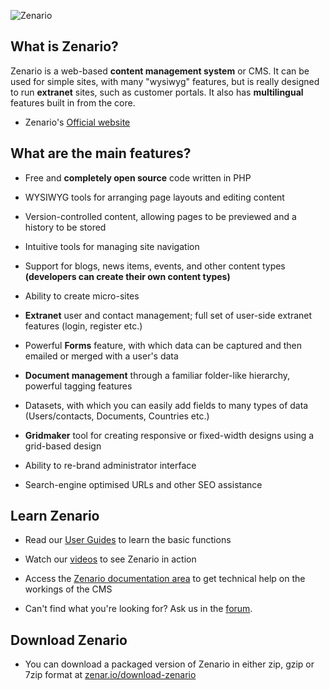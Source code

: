 ![Zenario](http://zenar.io/zenario_custom/misc/logo_on_github/zenario%20logo@2x.png)



What is Zenario?
-------------------

Zenario is a web-based **content management system** or CMS. It can be used for simple sites, with many "wysiwyg" features, but is really designed to run **extranet** sites, such as customer portals. It also has **multilingual** features built in from the core.

* Zenario's [Official website](http://zenar.io)

What are the main features?
------------------------------

* Free and **completely open source** code written in PHP

* WYSIWYG tools for arranging page layouts and editing content
 
* Version-controlled content, allowing pages to be previewed and a history to be stored
 
* Intuitive tools for managing site navigation
 
* Support for blogs, news items, events, and other content types **(developers can create their own content types)**
 
* Ability to create micro-sites
 
* **Extranet** user and contact management; full set of user-side extranet features (login, register etc.)
 
* Powerful **Forms** feature, with which data can be captured and then emailed or merged with a user's data
 
* **Document management** through a familiar folder-like hierarchy, powerful tagging features
 
* Datasets, with which you can easily add fields to many types of data (Users/contacts, Documents, Countries etc.)
 
* **Gridmaker** tool for creating responsive or fixed-width designs using a grid-based design
 
* Ability to re-brand administrator interface
 
* Search-engine optimised URLs and other SEO assistance



Learn Zenario
--------------------------------------

* Read our [User Guides](http://zenar.io/user-guides) to learn the basic functions

* Watch our [videos](https://www.youtube.com/channel/UCjzvrpRHM_sUBpZn08BiXmg/videos) to see Zenario in action

* Access the [Zenario documentation area](http://zenar.io/documentation-area) to get technical help on the workings of the CMS 

* Can't find what you're looking for? Ask us in the [forum](http://zenar.io/forums).

Download Zenario
---------------------
* You can download a packaged version of Zenario in either zip, gzip or 7zip format at [zenar.io/download-zenario](http://zenar.io/download-zenario)



